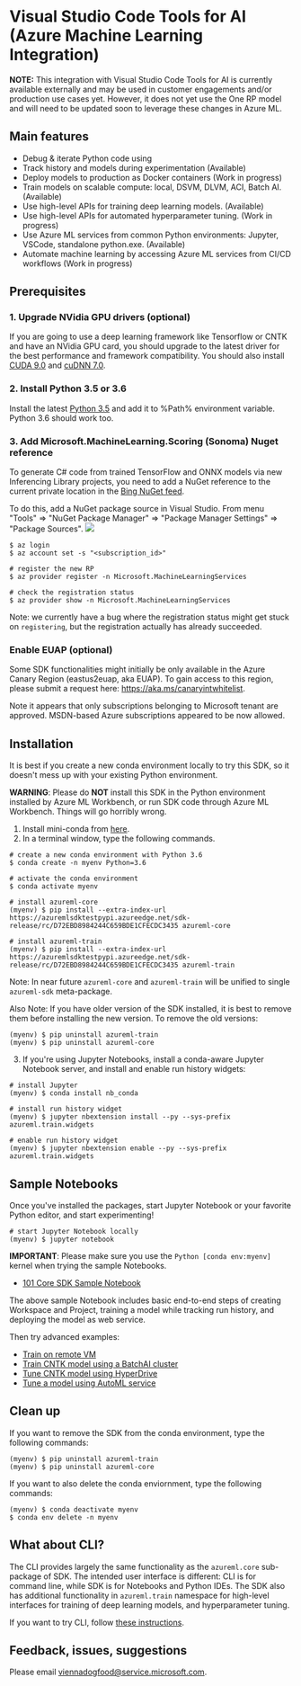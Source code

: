 # Visual Studio Code Tools for AI (Azure Machine Learning Integration)

**NOTE:** This integration with Visual Studio Code Tools for AI is currently available externally and may be used in customer engagements and/or production use cases yet. However, it does not yet use the One RP model and will need to be updated soon to leverage these changes in Azure ML. 

## Main features
 * Debug & iterate Python code using 
 * Track history and models during experimentation (Available) 
 * Deploy models to production as Docker containers (Work in progress)
 * Train models on scalable compute: local, DSVM, DLVM, ACI, Batch AI. (Available)
 * Use high-level APIs for training deep learning models. (Available)
 * Use high-level APIs for automated hyperparameter tuning. (Work in progress)
 * Use Azure ML services from common Python environments: Jupyter, VSCode, standalone python.exe. (Available)
 * Automate machine learning by accessing Azure ML services from CI/CD workflows (Work in progress)

## Prerequisites
### 1. Upgrade NVidia GPU drivers (optional)  
If you are going to use a deep learning framework like Tensorflow or CNTK and have an NVidia GPU card, you should upgrade to the latest driver for the best performance and framework compatibility. You should also install [CUDA 9.0](https://developer.nvidia.com/cuda-90-download-archive) and [cuDNN 7.0](https://developer.nvidia.com/cudnn). 

### 2. Install Python 3.5 or 3.6 
Install the latest [Python 3.5](https://www.python.org/downloads/release/python-354/) and add it to %Path% environment variable. Python 3.6 should work too.

### 3. Add Microsoft.MachineLearning.Scoring (Sonoma) Nuget reference 
To generate C# code from trained TensorFlow and ONNX models via  new Inferencing Library projects, you need to add a NuGet reference to the current private location in the [Bing NuGet feed](https://msasg.pkgs.visualstudio.com/_packaging/Bing/nuget/v3/index.json). 

To do this, add a NuGet package source in Visual Studio. From menu "Tools" => "NuGet Package Manager" => "Package Manager Settings" => "Package Sources".
![](images\NuGetSettings.png)

```shell
$ az login
$ az account set -s "<subscription_id>"

# register the new RP
$ az provider register -n Microsoft.MachineLearningServices

# check the registration status
$ az provider show -n Microsoft.MachineLearningServices
```

Note: we currently have a bug where the registration status might get stuck on `registering`, but the registration actually has already succeeded.

### Enable EUAP (optional)
Some SDK functionalities might initially be only available in the Azure Canary Region (eastus2euap, aka EUAP). To gain access to this region, please submit a request here: https://aka.ms/canaryintwhitelist. 

Note it appears that only subscriptions belonging to Microsoft tenant are approved. MSDN-based Azure subscriptions appeared to be now allowed.

## Installation

It is best if you create a new conda environment locally to try this SDK, so it doesn't mess up with your existing Python environment. 

**WARNING**: Please do **NOT** install this SDK in the Python environment installed by Azure ML Workbench, or run SDK code through Azure ML Workbench. Things will go horribly wrong.

  1. Install mini-conda from [here](https://conda.io/miniconda.html).
  2. In a terminal window, type the following commands.
  
  ```shell
  # create a new conda environment with Python 3.6
  $ conda create -n myenv Python=3.6

  # activate the conda environment
  $ conda activate myenv

  # install azureml-core 
  (myenv) $ pip install --extra-index-url https://azuremlsdktestpypi.azureedge.net/sdk-release/rc/D72EBD8984244C659BDE1CFECDC3435 azureml-core

  # install azureml-train
  (myenv) $ pip install --extra-index-url https://azuremlsdktestpypi.azureedge.net/sdk-release/rc/D72EBD8984244C659BDE1CFECDC3435 azureml-train
  ```
  
  Note: In near future `azureml-core` and `azureml-train` will be unified to single `azureml-sdk` meta-package.

  Also Note: If you have older version of the SDK installed, it is best to remove them before installing the new version. To remove the old versions:

  ```shell
  (myenv) $ pip uninstall azureml-train
  (myenv) $ pip uninstall azureml-core
  ```

  3. If you're using Jupyter Notebooks, install a conda-aware Jupyter Notebook server, and install and enable run history widgets:
  ```shell
  # install Jupyter 
  (myenv) $ conda install nb_conda

  # install run history widget
  (myenv) $ jupyter nbextension install --py --sys-prefix azureml.train.widgets

  # enable run history widget
  (myenv) $ jupyter nbextension enable --py --sys-prefix azureml.train.widgets
  ```

## Sample Notebooks

Once you've installed the packages, start Jupyter Notebook or your favorite Python editor, and start experimenting! 

  ```
  # start Jupyter Notebook locally
  (myenv) $ jupyter notebook
  ```

**IMPORTANT**: Please make sure you use the `Python [conda env:myenv]`
kernel when trying the sample Notebooks.

* [101 Core SDK Sample Notebook](notebooks/101-Core-SDK.ipynb) 

The above sample Notebook includes basic end-to-end steps of creating Workspace and Project, training a model while tracking run history, and deploying the model as web service.

Then try advanced examples:
 * [Train on remote VM](notebooks/March-20-Example.ipynb)
 * [Train CNTK model using a BatchAI cluster](notebooks/March-27-Example.ipynb)
 * [Tune CNTK model using HyperDrive](notebooks/HyperDrive-Training-Example.ipynb)
 * [Tune a model using AutoML service](notebooks/AutoML-Training-Example.ipynb)

## Clean up

If you want to remove the SDK from the conda environment, type the following commands:
```shell
(myenv) $ pip uninstall azureml-train
(myenv) $ pip uninstall azureml-core
```

If you want to also delete the conda enviornment, type the following commands:
```shell
(myenv) $ conda deactivate myenv
$ conda env delete -n myenv
```

## What about CLI?

The CLI provides largely the same functionality as the `azureml.core` sub-package of SDK. The intended user interface is different: CLI is for command line, while SDK is for Notebooks and Python IDEs. The SDK also has additional functionality in `azureml.train` namespace for high-level interfaces for training of deep learning models, and hyperparameter tuning.

If you want to try CLI, follow [these instructions](../cli/README.md).

## Feedback, issues, suggestions

Please email viennadogfood@service.microsoft.com.


